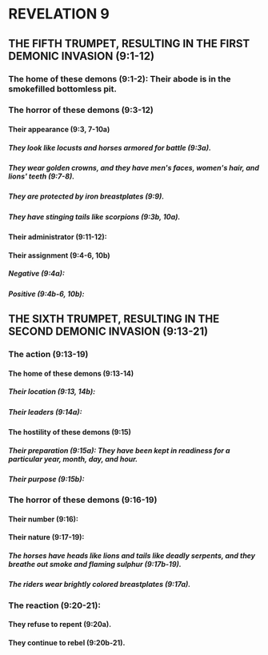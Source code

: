 ---
---
# REVELATION 9
## THE FIFTH TRUMPET, RESULTING IN THE FIRST DEMONIC INVASION (9:1-12) 
###  The home of these demons (9:1-2): Their abode is in the smokefilled bottomless pit. 
###  The horror of these demons (9:3-12) 
####  Their appearance (9:3, 7-10a) 
#####  They look like locusts and horses armored for battle (9:3a). 
#####  They wear golden crowns, and they have men\'s faces, women\'s hair, and lions\' teeth (9:7-8). 
#####  They are protected by iron breastplates (9:9). 
#####  They have stinging tails like scorpions (9:3b, 10a). 
####  Their administrator (9:11-12): 
####  Their assignment (9:4-6, 10b) 
#####  Negative (9:4a): 
#####  Positive (9:4b-6, 10b): 
## THE SIXTH TRUMPET, RESULTING IN THE SECOND DEMONIC INVASION (9:13-21) 
###  The action (9:13-19) 
####  The home of these demons (9:13-14) 
#####  Their location (9:13, 14b): 
#####  Their leaders (9:14a): 
####  The hostility of these demons (9:15) 
#####  Their preparation (9:15a): They have been kept in readiness for a particular year, month, day, and hour. 
#####  Their purpose (9:15b): 
###  The horror of these demons (9:16-19) 
####  Their number (9:16): 
####  Their nature (9:17-19): 
#####  The horses have heads like lions and tails like deadly serpents, and they breathe out smoke and flaming sulphur (9:17b-19). 
#####  The riders wear brightly colored breastplates (9:17a). 
###  The reaction (9:20-21): 
####  They refuse to repent (9:20a). 
####  They continue to rebel (9:20b-21). 
